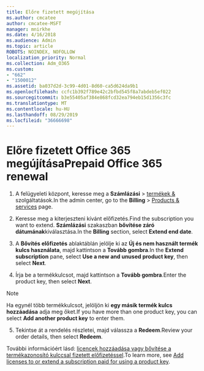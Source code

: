 ```yaml
---
title: Előre fizetett megújítása
ms.author: cmcatee
author: cmcatee-MSFT
manager: mnirkhe
ms.date: 4/16/2018
ms.audience: Admin
ms.topic: article
ROBOTS: NOINDEX, NOFOLLOW
localization_priority: Normal
ms.collection: Adm_O365
ms.custom:
- "662"
- "1500012"
ms.assetid: ba037d2d-3c99-4d01-8d60-ca5d624da9b1
ms.openlocfilehash: ccfc1b392f789e42c2bfbd545f8a7abdeb5ef022
ms.sourcegitcommit: b3e55405af384e868fcd32ea794eb15d1356c3fc
ms.translationtype: MT
ms.contentlocale: hu-HU
ms.lasthandoff: 08/29/2019
ms.locfileid: "36666698"
---
```

# <a name="prepaid-office-365-renewal"></a><span data-ttu-id="1fd70-102">Előre fizetett Office 365 megújítása</span><span class="sxs-lookup"><span data-stu-id="1fd70-102">Prepaid Office 365 renewal</span></span>

1. <span data-ttu-id="1fd70-103">A felügyeleti központ, keresse meg a **Számlázási** \> [termékek &](https://go.microsoft.com/fwlink/p/?linkid=842054) szolgáltatások.</span><span class="sxs-lookup"><span data-stu-id="1fd70-103">In the admin center, go to the **Billing** \> [Products & services](https://go.microsoft.com/fwlink/p/?linkid=842054) page.</span></span>

2. <span data-ttu-id="1fd70-104">Keresse meg a kiterjeszteni kívánt előfizetés.</span><span class="sxs-lookup"><span data-stu-id="1fd70-104">Find the subscription you want to extend.</span></span> <span data-ttu-id="1fd70-105">**Számlázási** szakaszban **bővítése záró dátumának**kiválasztása.</span><span class="sxs-lookup"><span data-stu-id="1fd70-105">In the **Billing** section, select **Extend end date**.</span></span>

3. <span data-ttu-id="1fd70-106">A **Bővítés előfizetés** ablaktáblán jelölje ki az **Új és nem használt termék kulcs használata**, majd kattintson a **Tovább gombra**.</span><span class="sxs-lookup"><span data-stu-id="1fd70-106">In the **Extend subscription** pane, select **Use a new and unused product key**, then select **Next**.</span></span>

4. <span data-ttu-id="1fd70-107">Írja be a termékkulcsot, majd kattintson a **Tovább gombra**.</span><span class="sxs-lookup"><span data-stu-id="1fd70-107">Enter the product key, then select **Next**.</span></span>

> [!NOTE]
> <span data-ttu-id="1fd70-108">Ha egynél több termékkulcsot, jelöljön ki **egy másik termék kulcs hozzáadása** adja meg őket.</span><span class="sxs-lookup"><span data-stu-id="1fd70-108">If you have more than one product key, you can select **Add another product key** to enter them.</span></span>

5. <span data-ttu-id="1fd70-109">Tekintse át a rendelés részletei, majd válassza a **Redeem**.</span><span class="sxs-lookup"><span data-stu-id="1fd70-109">Review your order details, then select **Redeem**.</span></span>

<span data-ttu-id="1fd70-110">További információért lásd: [licencek hozzáadása vagy bővítése a termékazonosító kulccsal fizetett előfizetéssel](https://docs.microsoft.com/office365/admin/misc/add-licenses-using-product-key).</span><span class="sxs-lookup"><span data-stu-id="1fd70-110">To learn more, see [Add licenses to or extend a subscription paid for using a product key](https://docs.microsoft.com/office365/admin/misc/add-licenses-using-product-key).</span></span>